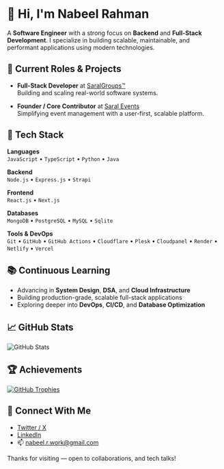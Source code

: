 # 👋 Hi, I'm Nabeel Rahman

A **Software Engineer** with a strong focus on **Backend** and **Full-Stack Development**. I specialize in building scalable, maintainable, and performant applications using modern technologies.


## 🚀 Current Roles & Projects

- **Full-Stack Developer** at [SaralGroups™](https://www.saralgroups.com/)  
  Building and scaling real-world software systems.
  
- **Founder / Core Contributor** at [Saral Events](https://events.saralgroups.com/)  
  Simplifying event management with a user-first, scalable platform.


## 🧰 Tech Stack

**Languages**  
`JavaScript` • `TypeScript` • `Python` • `Java`

**Backend**  
`Node.js` • `Express.js` • `Strapi`

**Frontend**  
`React.js` • `Next.js`

**Databases**  
`MongoDB` • `PostgreSQL` • `MySQL` • `Sqlite`

**Tools & DevOps**  
`Git` • `GitHub` • `GitHub Actions` • `Cloudflare` • `Plesk` • `Cloudpanel` • `Render` • `Netlify` • `Vercel` 



## 📚 Continuous Learning

- Advancing in **System Design**, **DSA**, and **Cloud Infrastructure**
- Building production-grade, scalable full-stack applications
- Exploring deeper into **DevOps**, **CI/CD**, and **Database Optimization**


## 📈 GitHub Stats

![GitHub Stats](https://github-readme-stats.vercel.app/api?username=iamnabeelrahman&show_icons=true&theme=radical)


## 🏆 Achievements

[![GitHub Trophies](https://github-profile-trophy.vercel.app/?username=iamnabeelrahman&theme=radical&no-frame=true&margin-w=15&margin-h=15)](https://github.com/ryo-ma/github-profile-trophy)


## 🤝 Connect With Me

- [Twitter / X](https://x.com/IamNabeelRahman)  
- [LinkedIn](https://www.linkedin.com/in/iamnabeelrahman/)  
- 📫 [nabeel.r.work@gmail.com](mailto:nabeel.r.work@gmail.com)


Thanks for visiting — open to collaborations, and tech talks!
